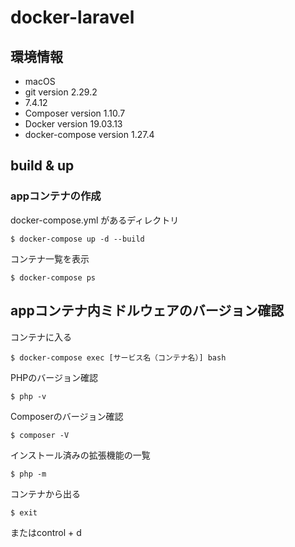 # docker-laravel

## 環境情報
- macOS
- git version 2.29.2
- 7.4.12
- Composer version 1.10.7
- Docker version 19.03.13
- docker-compose version 1.27.4


## build & up

### appコンテナの作成
docker-compose.yml があるディレクトリ
```
$ docker-compose up -d --build
```

コンテナ一覧を表示
```
$ docker-compose ps
```

## appコンテナ内ミドルウェアのバージョン確認
コンテナに入る
```
$ docker-compose exec [サービス名（コンテナ名）] bash
```

PHPのバージョン確認
```
$ php -v
```

Composerのバージョン確認
```
$ composer -V
```

インストール済みの拡張機能の一覧
```
$ php -m
```

コンテナから出る
```
$ exit 
```

またはcontrol + d